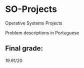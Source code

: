 # SO-Projects
Operative Systems Projects

Problem descriptions in Portuguese

## Final grade:
19.91/20
